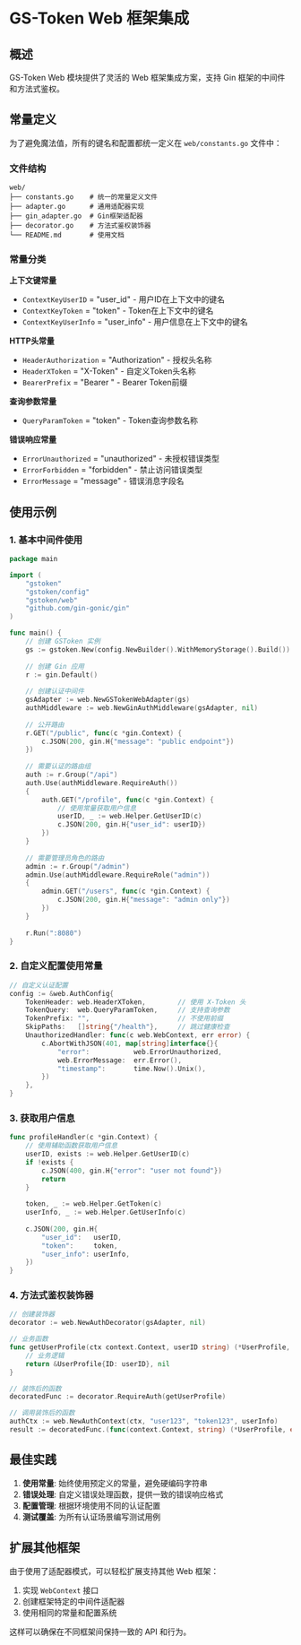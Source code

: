 # GS-Token Web 框架集成

## 概述

GS-Token Web 模块提供了灵活的 Web 框架集成方案，支持 Gin 框架的中间件和方法式鉴权。

## 常量定义

为了避免魔法值，所有的键名和配置都统一定义在 `web/constants.go` 文件中：

### 文件结构
```
web/
├── constants.go    # 统一的常量定义文件
├── adapter.go      # 通用适配器实现
├── gin_adapter.go  # Gin框架适配器
├── decorator.go    # 方法式鉴权装饰器
└── README.md       # 使用文档
```

### 常量分类

**上下文键常量**
- `ContextKeyUserID` = "user_id" - 用户ID在上下文中的键名
- `ContextKeyToken` = "token" - Token在上下文中的键名  
- `ContextKeyUserInfo` = "user_info" - 用户信息在上下文中的键名

**HTTP头常量**
- `HeaderAuthorization` = "Authorization" - 授权头名称
- `HeaderXToken` = "X-Token" - 自定义Token头名称
- `BearerPrefix` = "Bearer " - Bearer Token前缀

**查询参数常量**
- `QueryParamToken` = "token" - Token查询参数名称

**错误响应常量**
- `ErrorUnauthorized` = "unauthorized" - 未授权错误类型
- `ErrorForbidden` = "forbidden" - 禁止访问错误类型
- `ErrorMessage` = "message" - 错误消息字段名

## 使用示例

### 1. 基本中间件使用

```go
package main

import (
    "gstoken"
    "gstoken/config"
    "gstoken/web"
    "github.com/gin-gonic/gin"
)

func main() {
    // 创建 GSToken 实例
    gs := gstoken.New(config.NewBuilder().WithMemoryStorage().Build())
    
    // 创建 Gin 应用
    r := gin.Default()
    
    // 创建认证中间件
    gsAdapter := web.NewGSTokenWebAdapter(gs)
    authMiddleware := web.NewGinAuthMiddleware(gsAdapter, nil)
    
    // 公开路由
    r.GET("/public", func(c *gin.Context) {
        c.JSON(200, gin.H{"message": "public endpoint"})
    })
    
    // 需要认证的路由组
    auth := r.Group("/api")
    auth.Use(authMiddleware.RequireAuth())
    {
        auth.GET("/profile", func(c *gin.Context) {
            // 使用常量获取用户信息
            userID, _ := web.Helper.GetUserID(c)
            c.JSON(200, gin.H{"user_id": userID})
        })
    }
    
    // 需要管理员角色的路由
    admin := r.Group("/admin")
    admin.Use(authMiddleware.RequireRole("admin"))
    {
        admin.GET("/users", func(c *gin.Context) {
            c.JSON(200, gin.H{"message": "admin only"})
        })
    }
    
    r.Run(":8080")
}
```

### 2. 自定义配置使用常量

```go
// 自定义认证配置
config := &web.AuthConfig{
    TokenHeader: web.HeaderXToken,        // 使用 X-Token 头
    TokenQuery:  web.QueryParamToken,     // 支持查询参数
    TokenPrefix: "",                      // 不使用前缀
    SkipPaths:   []string{"/health"},     // 跳过健康检查
    UnauthorizedHandler: func(c web.WebContext, err error) {
        c.AbortWithJSON(401, map[string]interface{}{
            "error":           web.ErrorUnauthorized,
            web.ErrorMessage:  err.Error(),
            "timestamp":       time.Now().Unix(),
        })
    },
}
```

### 3. 获取用户信息

```go
func profileHandler(c *gin.Context) {
    // 使用辅助函数获取用户信息
    userID, exists := web.Helper.GetUserID(c)
    if !exists {
        c.JSON(400, gin.H{"error": "user not found"})
        return
    }
    
    token, _ := web.Helper.GetToken(c)
    userInfo, _ := web.Helper.GetUserInfo(c)
    
    c.JSON(200, gin.H{
        "user_id":   userID,
        "token":     token,
        "user_info": userInfo,
    })
}
```

### 4. 方法式鉴权装饰器

```go
// 创建装饰器
decorator := web.NewAuthDecorator(gsAdapter, nil)

// 业务函数
func getUserProfile(ctx context.Context, userID string) (*UserProfile, error) {
    // 业务逻辑
    return &UserProfile{ID: userID}, nil
}

// 装饰后的函数
decoratedFunc := decorator.RequireAuth(getUserProfile)

// 调用装饰后的函数
authCtx := web.NewAuthContext(ctx, "user123", "token123", userInfo)
result := decoratedFunc.(func(context.Context, string) (*UserProfile, error))(authCtx, "user123")
```

## 最佳实践

1. **使用常量**: 始终使用预定义的常量，避免硬编码字符串
2. **错误处理**: 自定义错误处理函数，提供一致的错误响应格式
3. **配置管理**: 根据环境使用不同的认证配置
4. **测试覆盖**: 为所有认证场景编写测试用例

## 扩展其他框架

由于使用了适配器模式，可以轻松扩展支持其他 Web 框架：

1. 实现 `WebContext` 接口
2. 创建框架特定的中间件适配器
3. 使用相同的常量和配置系统

这样可以确保在不同框架间保持一致的 API 和行为。